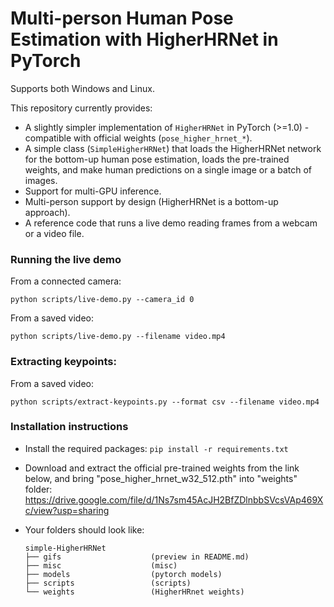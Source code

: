 # Multi-person Human Pose Estimation with HigherHRNet in PyTorch

Supports both Windows and Linux.

This repository currently provides:
- A slightly simpler implementation of ``HigherHRNet`` in PyTorch (>=1.0) - compatible with official weights 
(``pose_higher_hrnet_*``).
- A simple class (``SimpleHigherHRNet``) that loads the HigherHRNet network for the bottom-up human pose 
estimation, loads the pre-trained weights, and make human predictions on a single image or a batch of images.
- Support for multi-GPU inference.
- Multi-person support by design (HigherHRNet is a bottom-up approach).
- A reference code that runs a live demo reading frames from a webcam or a video file.

### Running the live demo

From a connected camera:
```
python scripts/live-demo.py --camera_id 0
```
From a saved video:
```
python scripts/live-demo.py --filename video.mp4
```

### Extracting keypoints:

From a saved video:
```
python scripts/extract-keypoints.py --format csv --filename video.mp4
```

### Installation instructions

- Install the required packages:
 ``pip install -r requirements.txt``

- Download and extract the official pre-trained weights from the link below, and bring "pose_higher_hrnet_w32_512.pth" into "weights" folder:
https://drive.google.com/file/d/1Ns7sm45AcJH2BfZDlnbbSVcsVAp469Xc/view?usp=sharing

- Your folders should look like:
    ```
    simple-HigherHRNet
    ├── gifs                    (preview in README.md)
    ├── misc                    (misc)
    ├── models                  (pytorch models)
    ├── scripts                 (scripts)
    └── weights                 (HigherHRnet weights)
    ```
